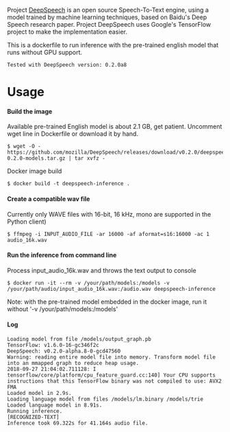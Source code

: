 Project [DeepSpeech](https://github.com/mozilla/DeepSpeech]DeepSpeech) is an open source Speech-To-Text engine, using a model trained by machine learning techniques, based on Baidu's Deep Speech research paper. Project DeepSpeech uses Google's TensorFlow project to make the implementation easier.

This is a dockerfile to run inference with the pre-trained english model that runs without GPU support.

	Tested with DeepSpeech version: 0.2.0a8

# Usage

#### Build the image

Available pre-trained English model is about 2.1 GB, get patient. Uncomment wget line in Dockerfile or download it by hand.

	$ wget -O - https://github.com/mozilla/DeepSpeech/releases/download/v0.2.0/deepspeech-0.2.0-models.tar.gz | tar xvfz -

Docker image build

	$ docker build -t deepspeech-inference .

#### Create a compatible wav file

Currently only WAVE files with 16-bit, 16 kHz, mono are supported in the Python client)

	$ ffmpeg -i INPUT_AUDIO_FILE -ar 16000 -af aformat=s16:16000 -ac 1 audio_16k.wav

#### Run the inference from command line

Process input_audio_16k.wav and throws the text output to console

	$ docker run -it --rm -v /your/path/models:/models -v /your/path/audio/input_audio_16k.wav:/audio.wav deepspeech-inference

Note: with the pre-trained model embedded in the docker image, run it without '-v /your/path/models:/models'

#### Log

	Loading model from file /models/output_graph.pb
	TensorFlow: v1.6.0-16-gc346f2c
	DeepSpeech: v0.2.0-alpha.8-0-gcd47560
	Warning: reading entire model file into memory. Transform model file
	into an mmapped graph to reduce heap usage.
	2018-09-27 21:04:02.711128: I
	tensorflow/core/platform/cpu_feature_guard.cc:140] Your CPU supports
	instructions that this TensorFlow binary was not compiled to use: AVX2
	FMA
	Loaded model in 2.9s.
	Loading language model from files /models/lm.binary /models/trie
	Loaded language model in 8.91s.
	Running inference.
	[RECOGNIZED-TEXT]
	Inference took 69.322s for 41.164s audio file.

